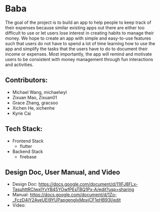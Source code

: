 # Baba
The goal of the project is to build an app to help people to keep track of their expenses because similar existing apps out there are either too difficult to use or let users lose interest in creating habits to manage their money. We hope to create an app with simple and easy-to-use features such that users do not have to spend a lot of time learning how to use the app and simplify the tasks that the users have to do to document their income or expenses. Most importantly, the app will remind and motivate users to be consistent with money management through fun interactions and activities. 

## Contributors:
- Michael Wang, michaelwyl
- Zixuan Mao, Zixuan01
- Grace Zhang, gracsoo
- Xichen He, xichenhe
- Kyrie Cai

## Tech Stack:
- Frontend Stack
  - flutter
- Backend Stack
  - firebase

## Design Doc, User Manual, and Video
- Design Doc: https://docs.google.com/document/d/11IFJ8FLx-TasuhttRClwxIYvYB45YOwfPEsTBQ1Px-A/edit?usp=sharing
- Manual: https://docs.google.com/document/d/1Zo-_FczD4iY2AveUEl9YUPapgengIxMpxjCF1eHB93I/edit
- Video: 
